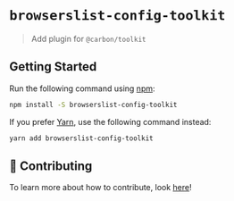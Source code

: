 # `browserslist-config-toolkit`

> Add plugin for `@carbon/toolkit`

## Getting Started

Run the following command using [npm](https://www.npmjs.com/):

```bash
npm install -S browserslist-config-toolkit
```

If you prefer [Yarn](https://yarnpkg.com/en/), use the following command instead:

```bash
yarn add browserslist-config-toolkit
```

## 🤲 Contributing

To learn more about how to contribute, look [here](/.github/CONTRIBUTING.md)!
